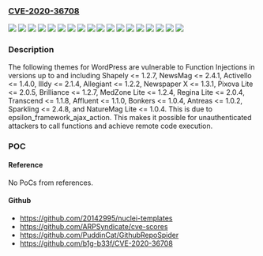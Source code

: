 ### [CVE-2020-36708](https://cve.mitre.org/cgi-bin/cvename.cgi?name=CVE-2020-36708)
![](https://img.shields.io/static/v1?label=Product&message=Activello&color=blue)
![](https://img.shields.io/static/v1?label=Product&message=Affluent&color=blue)
![](https://img.shields.io/static/v1?label=Product&message=Allegiant&color=blue)
![](https://img.shields.io/static/v1?label=Product&message=Antreas&color=blue)
![](https://img.shields.io/static/v1?label=Product&message=Bonkers&color=blue)
![](https://img.shields.io/static/v1?label=Product&message=Brilliance&color=blue)
![](https://img.shields.io/static/v1?label=Product&message=Illdy&color=blue)
![](https://img.shields.io/static/v1?label=Product&message=MedZone%20Lite&color=blue)
![](https://img.shields.io/static/v1?label=Product&message=NatureMag%20Lite&color=blue)
![](https://img.shields.io/static/v1?label=Product&message=NewsMag&color=blue)
![](https://img.shields.io/static/v1?label=Product&message=Newspaper%20X&color=blue)
![](https://img.shields.io/static/v1?label=Product&message=Pixova%20Lite&color=blue)
![](https://img.shields.io/static/v1?label=Product&message=Regina%20Lite&color=blue)
![](https://img.shields.io/static/v1?label=Product&message=Shapely&color=blue)
![](https://img.shields.io/static/v1?label=Product&message=Sparkling&color=blue)
![](https://img.shields.io/static/v1?label=Product&message=Transcend&color=blue)
![](https://img.shields.io/static/v1?label=Version&message=*%20&color=brightgreen)
![](https://img.shields.io/static/v1?label=Vulnerability&message=CWE-94%20Improper%20Control%20of%20Generation%20of%20Code%20('Code%20Injection')&color=brightgreen)

### Description

The following themes for WordPress are vulnerable to Function Injections in versions up to and including Shapely <= 1.2.7, NewsMag <= 2.4.1, Activello <= 1.4.0, Illdy <= 2.1.4, Allegiant <= 1.2.2, Newspaper X <= 1.3.1, Pixova Lite <= 2.0.5, Brilliance <= 1.2.7, MedZone Lite <= 1.2.4, Regina Lite <= 2.0.4, Transcend <= 1.1.8, Affluent <= 1.1.0, Bonkers <= 1.0.4, Antreas <= 1.0.2, Sparkling <= 2.4.8, and NatureMag Lite <= 1.0.4. This is due to epsilon_framework_ajax_action. This makes it possible for unauthenticated attackers to call functions and achieve remote code execution.

### POC

#### Reference
No PoCs from references.

#### Github
- https://github.com/20142995/nuclei-templates
- https://github.com/ARPSyndicate/cve-scores
- https://github.com/PuddinCat/GithubRepoSpider
- https://github.com/b1g-b33f/CVE-2020-36708

